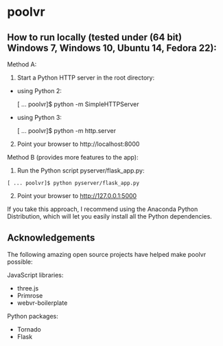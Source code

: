 # poolvr

How to run locally (tested under (64 bit) Windows 7, Windows 10, Ubuntu 14, Fedora 22):
---------------------------------------------------------------------------------------

Method A:

  1. Start a Python HTTP server in the root directory:

  - using Python 2:

    [ ... poolvr]$ python -m SimpleHTTPServer

  - using Python 3:

    [ ... poolvr]$ python -m http.server

  2. Point your browser to http://localhost:8000


Method B (provides more features to the app):

  1. Run the Python script pyserver/flask_app.py:

    [ ... poolvr]$ python pyserver/flask_app.py

  2. Point your browser to http://127.0.0.1:5000

  If you take this approach, I recommend using the Anaconda Python Distribution, which will let you easily install all the Python dependencies.


Acknowledgements
----------------

The following amazing open source projects have helped make poolvr possible:

  JavaScript libraries:

  - three.js
  - Primrose
  - webvr-boilerplate

  Python packages:

  - Tornado
  - Flask
